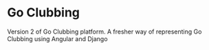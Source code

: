 # Go Clubbing
Version 2 of Go Clubbing platform. A fresher way of representing Go Clubbing using Angular and Django
